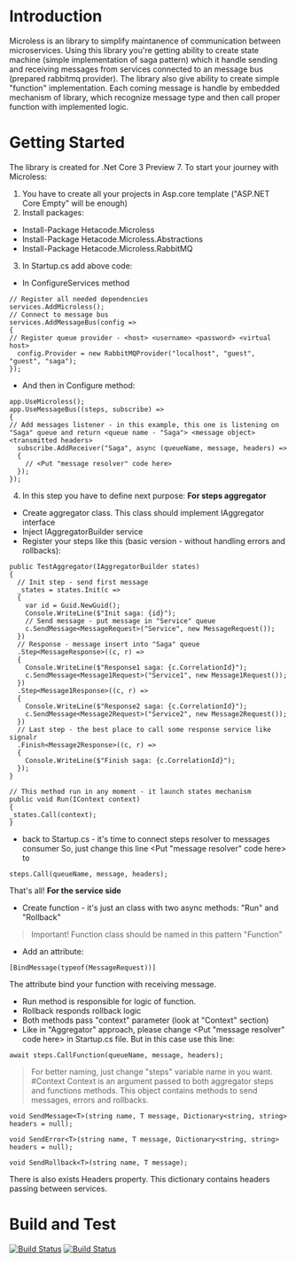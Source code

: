 # Introduction 
Microless is an library to simplify maintanence of communication between microservices. Using this library you're getting ability to create state machine (simple implementation of saga pattern) which it handle sending and receiving messages from services connected to an message bus (prepared rabbitmq provider).
The library also give ability to create simple "function" implementation. Each coming message is handle by embedded mechanism of library, which recognize message type and then call proper function with implemented logic.

# Getting Started
The library is created for .Net Core 3 Preview 7. 
To start your journey with Microless:
1. You have to create all your projects in Asp.core template ("ASP.NET Core Empty" will be enough)
2. Install packages:
  - Install-Package Hetacode.Microless
  - Install-Package Hetacode.Microless.Abstractions
  - Install-Package Hetacode.Microless.RabbitMQ
3. In Startup.cs add above code:
  - In ConfigureServices method
```
// Register all needed dependencies
services.AddMicroless();
// Connect to message bus
services.AddMessageBus(config =>
{
// Register queue provider - <host> <username> <password> <virtual host>
  config.Provider = new RabbitMQProvider("localhost", "guest", "guest", "saga");
});
```
  - And then in Configure method:
```
app.UseMicroless();
app.UseMessageBus((steps, subscribe) =>
{
// Add messages listener - in this example, this one is listening on "Saga" queue and return <queue name - "Saga"> <message object> <transmitted headers>
  subscribe.AddReceiver("Saga", async (queueName, message, headers) =>
  {
    // <Put "message resolver" code here>
  });
});
```
4. In this step you have to define next purpose:
**For steps aggregator**
  - Create aggregator class. This class should implement IAggregator interface
  - Inject IAggregatorBuilder service
  - Register your steps like this (basic version - without handling errors and rollbacks):
```
public TestAggregator(IAggregatorBuilder states)
{
  // Init step - send first message
  _states = states.Init(c =>
  {
    var id = Guid.NewGuid();
    Console.WriteLine($"Init saga: {id}");
    // Send message - put message in "Service" queue
    c.SendMessage<MessageRequest>("Service", new MessageRequest());
  })
  // Response - message insert into "Saga" queue
  .Step<MessageResponse>((c, r) =>
  {
    Console.WriteLine($"Response1 saga: {c.CorrelationId}");
    c.SendMessage<Message1Request>("Service1", new Message1Request());
  })
  .Step<Message1Response>((c, r) =>
  {
    Console.WriteLine($"Response2 saga: {c.CorrelationId}");
    c.SendMessage<Message2Request>("Service2", new Message2Request());
  })
  // Last step - the best place to call some response service like signalr
  .Finish<Message2Response>((c, r) =>
  {
    Console.WriteLine($"Finish saga: {c.CorrelationId}");
  });
}

// This method run in any moment - it launch states mechanism
public void Run(IContext context)
{
_states.Call(context);
}
 ```
  - back to Startup.cs - it's time to connect steps resolver to messages consumer
So, just change this line <Put "message resolver" code here> to 
```
steps.Call(queueName, message, headers);
```
That's all!
**For the service side**
  - Create function - it's just an class with two async methods: "Run" and "Rollback"
> Important! Function class should be named in this pattern "<Name>Function"
  - Add an attribute:
```
[BindMessage(typeof(MessageRequest))]
```
The attribute bind your function with receiving message.
  - Run method is responsible for logic of function.
  - Rollback responds rollback logic
  - Both methods pass "context" parameter (look at "Context" section)
  - Like in "Aggregator" approach, please change <Put "message resolver" code here> in Startup.cs file.
But in this case use this line:
```
await steps.CallFunction(queueName, message, headers);
```
> For better naming, just change "steps" variable name in you want. 
#Context
Context is an argument passed to both aggregator steps and functions methods. This object contains methods to send messages, errors and rollbacks.
```
void SendMessage<T>(string name, T message, Dictionary<string, string> headers = null);

void SendError<T>(string name, T message, Dictionary<string, string> headers = null);

void SendRollback<T>(string name, T message);
```
There is also exists Headers property. This dictionary contains headers passing between services. 

# Build and Test
[![Build Status](https://hetacode.visualstudio.com/Microless/_apis/build/status/general-build?branchName=master)](https://hetacode.visualstudio.com/Microless/_build/latest?definitionId=5&branchName=master)
[![Build Status](https://hetacode.visualstudio.com/Microless/_apis/build/status/packages-build?branchName=master)](https://hetacode.visualstudio.com/Microless/_build/latest?definitionId=8&branchName=master)
